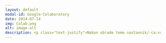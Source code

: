 ```yaml
---
layout: default
modal-id: Google-Colaboratory
date: 2014-07-14
img: Colab.png
alt: image-alt
description: <p class="text-justify">Nakon obrade teme nastavnik/-ca:<ul><li>kreira nove sveske i manipuliše postojećim sveskama na svom Google disku u okruženju Google Colab;</li><li>shvata koncept saradničkog rada u okruženju Google Colab i primenjuje ga u nastavi u oblasti programiranja što do sada nije bilo moguće.</li></ul></p>
---
```

